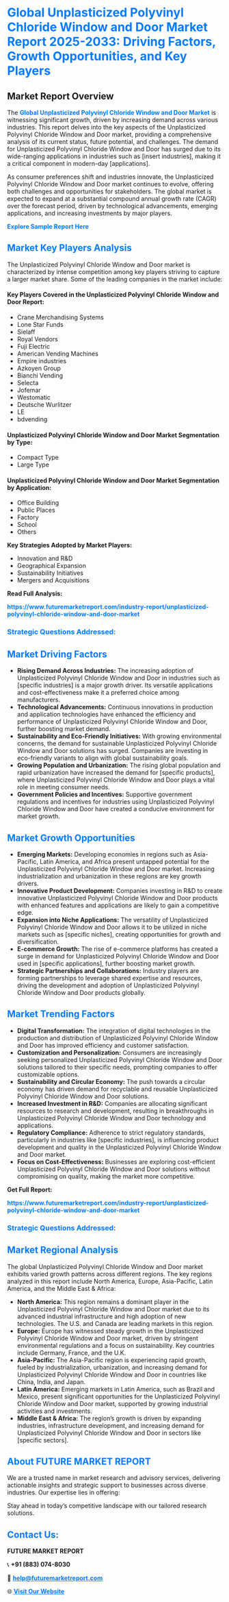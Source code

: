 <h1 style="color: #007BFF;">Global Unplasticized Polyvinyl Chloride Window and Door Market Report 2025-2033: Driving Factors, Growth Opportunities, and Key Players</h1>

<section id="overview">
<h2>Market Report Overview</h2>
<p>The <a href="https://www.futuremarketreport.com/industry-report/unplasticized-polyvinyl-chloride-window-and-door-market" style="color: #007BFF; text-decoration: none;"><strong>Global Unplasticized Polyvinyl Chloride Window and Door Market</strong></a> is witnessing significant growth, driven by increasing demand across various industries. This report delves into the key aspects of the Unplasticized Polyvinyl Chloride Window and Door market, providing a comprehensive analysis of its current status, future potential, and challenges. The demand for Unplasticized Polyvinyl Chloride Window and Door has surged due to its wide-ranging applications in industries such as [insert industries], making it a critical component in modern-day [applications].</p>
<p>As consumer preferences shift and industries innovate, the Unplasticized Polyvinyl Chloride Window and Door market continues to evolve, offering both challenges and opportunities for stakeholders. The global market is expected to expand at a substantial compound annual growth rate (CAGR) over the forecast period, driven by technological advancements, emerging applications, and increasing investments by major players.</p>
</section>

<section id="overview">
<p><a href="https://www.futuremarketreport.com/request-sample/reportId=35559" style="color: #007BFF; text-decoration: none;"><strong>Explore Sample Report Here</strong></a></p>
</section>

<section id="key-players">
<h2 style="color: #007BFF;">Market Key Players Analysis</h2>
<p>The Unplasticized Polyvinyl Chloride Window and Door market is characterized by intense competition among key players striving to capture a larger market share. Some of the leading companies in the market include:</p>
<h4>Key Players Covered in the Unplasticized Polyvinyl Chloride Window and Door Report:</h4>
<ul><li>Crane Merchandising Systems</li><li>Lone Star Funds</li><li>Sielaff</li><li>Royal Vendors</li><li>Fuji Electric</li><li>American Vending Machines</li><li>Empire industries</li><li>Azkoyen Group</li><li>Bianchi Vending</li><li>Selecta</li><li>Jofemar</li><li>Westomatic</li><li>Deutsche Wurlitzer</li><li>LE</li><li>bdvending</li></ul>
<h4>Unplasticized Polyvinyl Chloride Window and Door Market Segmentation by Type:</h4>
<ul><li>Compact Type</li><li>Large Type</li></ul>

<h4>Unplasticized Polyvinyl Chloride Window and Door Market Segmentation by Application:</h4>
<ul><li>Office Building</li><li>Public Places</li><li>Factory</li><li>School</li><li>Others</li></ul>
<p><strong>Key Strategies Adopted by Market Players:</strong></p>
<ul>
<li>Innovation and R&D</li>
<li>Geographical Expansion</li>
<li>Sustainability Initiatives</li>
<li>Mergers and Acquisitions</li>
</ul>
</section>

<section>
<p><strong>Read Full Analysis: </strong></p><a href="https://www.futuremarketreport.com/industry-report/unplasticized-polyvinyl-chloride-window-and-door-market" style="color: #007BFF; text-decoration: none;"><strong>https://www.futuremarketreport.com/industry-report/unplasticized-polyvinyl-chloride-window-and-door-market</strong></a>
<h3 style="color: #007BFF;">Strategic Questions Addressed:</h3>
</section>

<section id="driving-factors">
<h2 style="color: #007BFF;">Market Driving Factors</h2>
<ul>
<li><strong>Rising Demand Across Industries:</strong> The increasing adoption of Unplasticized Polyvinyl Chloride Window and Door in industries such as [specific industries] is a major growth driver. Its versatile applications and cost-effectiveness make it a preferred choice among manufacturers.</li>
<li><strong>Technological Advancements:</strong> Continuous innovations in production and application technologies have enhanced the efficiency and performance of Unplasticized Polyvinyl Chloride Window and Door, further boosting market demand.</li>
<li><strong>Sustainability and Eco-Friendly Initiatives:</strong> With growing environmental concerns, the demand for sustainable Unplasticized Polyvinyl Chloride Window and Door solutions has surged. Companies are investing in eco-friendly variants to align with global sustainability goals.</li>
<li><strong>Growing Population and Urbanization:</strong> The rising global population and rapid urbanization have increased the demand for [specific products], where Unplasticized Polyvinyl Chloride Window and Door plays a vital role in meeting consumer needs.</li>
<li><strong>Government Policies and Incentives:</strong> Supportive government regulations and incentives for industries using Unplasticized Polyvinyl Chloride Window and Door have created a conducive environment for market growth.</li>
</ul>
</section>

<section id="growth-opportunities">
<h2 style="color: #007BFF;">Market Growth Opportunities</h2>
<ul>
<li><strong>Emerging Markets:</strong> Developing economies in regions such as Asia-Pacific, Latin America, and Africa present untapped potential for the Unplasticized Polyvinyl Chloride Window and Door market. Increasing industrialization and urbanization in these regions are key growth drivers.</li>
<li><strong>Innovative Product Development:</strong> Companies investing in R&D to create innovative Unplasticized Polyvinyl Chloride Window and Door products with enhanced features and applications are likely to gain a competitive edge.</li>
<li><strong>Expansion into Niche Applications:</strong> The versatility of Unplasticized Polyvinyl Chloride Window and Door allows it to be utilized in niche markets such as [specific niches], creating opportunities for growth and diversification.</li>
<li><strong>E-commerce Growth:</strong> The rise of e-commerce platforms has created a surge in demand for Unplasticized Polyvinyl Chloride Window and Door used in [specific applications], further boosting market growth.</li>
<li><strong>Strategic Partnerships and Collaborations:</strong> Industry players are forming partnerships to leverage shared expertise and resources, driving the development and adoption of Unplasticized Polyvinyl Chloride Window and Door products globally.</li>
</ul>
</section>

<section id="trending-factors">
<h2 style="color: #007BFF;">Market Trending Factors</h2>
<ul>
<li><strong>Digital Transformation:</strong> The integration of digital technologies in the production and distribution of Unplasticized Polyvinyl Chloride Window and Door has improved efficiency and customer satisfaction.</li>
<li><strong>Customization and Personalization:</strong> Consumers are increasingly seeking personalized Unplasticized Polyvinyl Chloride Window and Door solutions tailored to their specific needs, prompting companies to offer customizable options.</li>
<li><strong>Sustainability and Circular Economy:</strong> The push towards a circular economy has driven demand for recyclable and reusable Unplasticized Polyvinyl Chloride Window and Door solutions.</li>
<li><strong>Increased Investment in R&D:</strong> Companies are allocating significant resources to research and development, resulting in breakthroughs in Unplasticized Polyvinyl Chloride Window and Door technology and applications.</li>
<li><strong>Regulatory Compliance:</strong> Adherence to strict regulatory standards, particularly in industries like [specific industries], is influencing product development and quality in the Unplasticized Polyvinyl Chloride Window and Door market.</li>
<li><strong>Focus on Cost-Effectiveness:</strong> Businesses are exploring cost-efficient Unplasticized Polyvinyl Chloride Window and Door solutions without compromising on quality, making the market more competitive.</li>
</ul>
</section>

<section>
<p><strong>Get Full Report: </strong></p><a href="https://www.futuremarketreport.com/industry-report/unplasticized-polyvinyl-chloride-window-and-door-market" style="color: #007BFF; text-decoration: none;"><strong>https://www.futuremarketreport.com/industry-report/unplasticized-polyvinyl-chloride-window-and-door-market</strong></a>
<h3 style="color: #007BFF;">Strategic Questions Addressed:</h3>
</section>


<section id="regional-analysis">
<h2 style="color: #007BFF;">Market Regional Analysis</h2>
<p>The global Unplasticized Polyvinyl Chloride Window and Door market exhibits varied growth patterns across different regions. The key regions analyzed in this report include North America, Europe, Asia-Pacific, Latin America, and the Middle East & Africa:</p>
<ul>
<li><strong>North America:</strong> This region remains a dominant player in the Unplasticized Polyvinyl Chloride Window and Door market due to its advanced industrial infrastructure and high adoption of new technologies. The U.S. and Canada are leading markets in this region.</li>
<li><strong>Europe:</strong> Europe has witnessed steady growth in the Unplasticized Polyvinyl Chloride Window and Door market, driven by stringent environmental regulations and a focus on sustainability. Key countries include Germany, France, and the U.K.</li>
<li><strong>Asia-Pacific:</strong> The Asia-Pacific region is experiencing rapid growth, fueled by industrialization, urbanization, and increasing demand for Unplasticized Polyvinyl Chloride Window and Door in countries like China, India, and Japan.</li>
<li><strong>Latin America:</strong> Emerging markets in Latin America, such as Brazil and Mexico, present significant opportunities for the Unplasticized Polyvinyl Chloride Window and Door market, supported by growing industrial activities and investments.</li>
<li><strong>Middle East & Africa:</strong> The region’s growth is driven by expanding industries, infrastructure development, and increasing demand for Unplasticized Polyvinyl Chloride Window and Door in sectors like [specific sectors].</li>
</ul>
</section>

<footer>
<h2 style="color: #007BFF;">About FUTURE MARKET REPORT</h2>
<p>We are a trusted name in market research and advisory services, delivering actionable insights and strategic support to businesses across diverse industries. Our expertise lies in offering:</p>

<p>Stay ahead in today’s competitive landscape with our tailored research solutions.</p>

<h2 style="color: #007BFF;">Contact Us:</h2>
<p><strong>FUTURE MARKET REPORT</strong></p>
<p>📞 <strong>+91 (883) 074-8030</strong></p>
<p>📧 <strong><a href="mailto:help@futuremarketreport.com" style="color: #007BFF;">help@futuremarketreport.com</a></strong></p>
<p>🌐 <strong><a href="https://www.futuremarketreport.com/" style="color: #007BFF;">Visit Our Website</a></strong></p>
</footer>